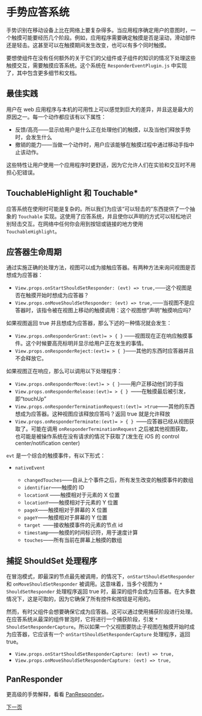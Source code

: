 # 手势应答系统

手势识别在移动设备上比在网络上要复杂得多。当应用程序确定用户的意图时，一个触摸可能要经历几个阶段。例如，应用程序需要确定触摸是否是滚动，滑动部件还是轻击。这甚至可以在触摸期间发生改变，也可以有多个同时触摸。

要想使组件在没有任何额外的关于它们的父组件或子组件的知识的情况下处理这些触摸交互，需要触摸应答系统。这个系统在 `ResponderEventPlugin.js` 中实现了，其中包含更多细节和文档。

## 最佳实践

用户在 web 应用程序与本机的可用性上可以感觉到巨大的差异，并且这是最大的原因之一。每一个动作都应该有以下属性：

- 反馈/高亮——显示给用户是什么正在处理他们的触摸，以及当他们释放手势时，会发生什么
- 撤销的能力——当做一个动作时，用户应该能够在触摸过程中通过移动手指中止该动作。

这些特性让用户使用一个应用程序时更舒适，因为它允许人们在实验和交互时不用担心犯错误。

## TouchableHighlight 和 Touchable* 

应答系统在使用时可能是复杂的。所以我们为应该“可以轻击的”东西提供了一个抽象的 `Touchable` 实现。这使用了应答系统，并且使你以声明的方式可以轻松地识别轻击交互。在网络中任何你会用到按钮或链接的地方使用 `TouchableHighlight`。

## 应答器生命周期

通过实施正确的处理方法，视图可以成为接触应答器。有两种方法来询问视图是否想成为应答器：

- `View.props.onStartShouldSetResponder: (evt) => true,`——这个视图是否在触摸开始时想成为应答器？
- `View.props.onMoveShouldSetResponder: (evt) => true,`——当视图不是应答器时，该指令被在视图上移动的触摸调用：这个视图想“声明”触摸响应吗? 

如果视图返回 true 并且想成为应答器，那么下述的一种情况就会发生：

- `View.props.onResponderGrant:(evt)= > { }` ——视图现在正在响应触摸事件。这个时候要高亮标明并显示给用户正在发生的事情。
- `View.props.onResponderReject:(evt)= > { }`——其他的东西时应答器并且不会释放它。

如果视图正在响应，那么可以调用以下处理程序：

- `View.props.onResponderMove:(evt)= > { }`——用户正移动他们的手指
- `View.props.onResponderRelease:(evt)= > { } `——在触摸最后被引发，即“touchUp”
- `View.props.onResponderTerminationRequest:(evt)= >true`——其他的东西想成为应答器。这种视图应该释放应答吗？返回 true 就是允许释放
- `View.props.onResponderTerminate:(evt)= > { } `——应答器已经从视图获取了。可能在调用 `onResponderTerminationRequest` 之后被其他视图获取，也可能是被操作系统在没有请求的情况下获取了(发生在 iOS 的 control center/notification center)

`evt` 是一个综合的触摸事件，有以下形式：

- `nativeEvent`

	- `changedTouches`——自从上个事件之后，所有发生改变的触摸事件的数组
	- `identifier`——触摸的 ID
	- `locationX` ——触摸相对于元素的 X 位置
	- `locationY`——触摸相对于元素的 Y 位置
	- `pageX`——触摸相对于屏幕的 X 位置
	- `pageY`——触摸相对于屏幕的 Y 位置
	- `target `——接收触摸事件的元素的节点 id
	- `timestamp`——触摸的时间标识符，用于速度计算
	- `touches`——所有当前在屏幕上触摸的数组

## 捕捉 ShouldSet 处理程序

在冒泡模式，即最深的节点最先被调用，的情况下，`onStartShouldSetResponder` 和 `onMoveShouldSetResponder` 被调用。这意味着，当多个视图为 `* ShouldSetResponder` 处理程序返回 true 时，最深的组件会成为应答器。在大多数情况下，这是可取的，因为它确保了所有控件和按钮是可用的。

然而，有时父组件会想要确保它成为应答器。这可以通过使用捕获阶段进行处理。在应答系统从最深的组件冒泡时，它将进行一个捕获阶段，引发 `* ShouldSetResponderCapture`。所以如果一个父视图要防止子视图在触摸开始时成为应答器，它应该有一个 `onStartShouldSetResponderCapture` 处理程序，返回 true。

- `View.props.onStartShouldSetResponderCapture: (evt) => true,`
- `View.props.onMoveShouldSetResponderCapture: (evt) => true,`

## PanResponder

更高级的手势解释，看看 [PanResponder](http://facebook.github.io/react-native/docs/panresponder.html)。

[下一页](http://facebook.github.io/react-native/docs/nativemodulesios.html#content)
